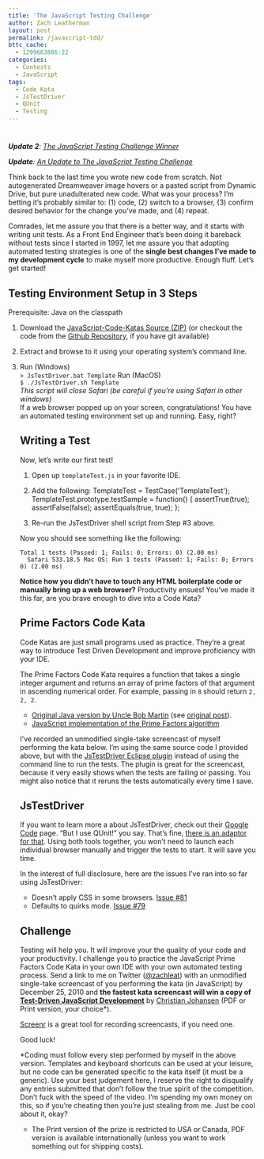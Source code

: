 ```yaml
---
title: 'The JavaScript Testing Challenge'
author: Zach Leatherman
layout: post
permalink: /javascript-tdd/
bttc_cache:
  - 1299663866:22
categories:
  - Contests
  - JavaScript
tags:
  - Code Kata
  - JsTestDriver
  - QUnit
  - Testing
---
```

# 

***Update 2**: [The JavaScript Testing Challenge Winner][1]*

 [1]: /web/2011/02/14/javascript-tdd-winner/

***Update**: [An Update to The JavaScript Testing Challenge][2]*

 [2]: /web/2011/01/09/javascript-tdd-update/

Think back to the last time you wrote new code from scratch. Not autogenerated Dreamweaver image hovers or a pasted script from Dynamic Drive, but pure unadulterated new code. What was your process? I’m betting it’s probably similar to: (1) code, (2) switch to a browser, (3) confirm desired behavior for the change you’ve made, and (4) repeat.

Comrades, let me assure you that there is a better way, and it starts with writing unit tests. As a Front End Engineer that’s been doing it bareback without tests since I started in 1997, let me assure you that adopting automated testing strategies is one of the **single best changes I’ve made to my development cycle** to make myself more productive. Enough fluff. Let’s get started!

## Testing Environment Setup in 3 Steps

Prerequisite: Java on the classpath

1.  Download the [JavaScript-Code-Katas Source (ZIP)][3] (or checkout the code from the [Github Repository][4], if you have git available)
2.  Extract and browse to it using your operating system’s command line.
3.  Run (Windows)  
    `> JsTestDriver.bat Template` 
    Run (MacOS)  
    `$ ./JsTestDriver.sh Template`  
    *This script will close Safari (be careful if you’re using Safari in other windows)*   
    If a web browser popped up on your screen, congratulations! You have an automated testing environment set up and running. Easy, right?
    
    ## Writing a Test
    
    Now, let’s write our first test!
    
    1.  Open up `templateTest.js` in your favorite IDE.
    2.  Add the following:     TemplateTest = TestCase('TemplateTest');
            TemplateTest.prototype.testSample = function()
            {
                assertTrue(true);
                assertFalse(false);
                assertEquals(true, true);
            };
    
    3.  Re-run the JsTestDriver shell script from Step #3 above.
    
    Now you should see something like the following:
    
        Total 1 tests (Passed: 1; Fails: 0; Errors: 0) (2.00 ms)
          Safari 533.18.5 Mac OS: Run 1 tests (Passed: 1; Fails: 0; Errors 0) (2.00 ms)
        
    
    **Notice how you didn’t have to touch any HTML boilerplate code or manually bring up a web browser?** Productivity ensues! You’ve made it this far, are you brave enough to dive into a Code Kata?
    
    ## Prime Factors Code Kata
    
    Code Katas are just small programs used as practice. They’re a great way to introduce Test Driven Development and improve proficiency with your IDE.
    
    The Prime Factors Code Kata requires a function that takes a single integer argument and returns an array of prime factors of that argument in ascending numerical order. For example, passing in `8` should return `2, 2, 2`.
    
    *   [Original Java version by Uncle Bob Martin][5] (see [original post][6]).
    *   [JavaScript implementation of the Prime Factors algorithm][7]
    
    I’ve recorded an unmodified single-take screencast of myself performing the kata below. I’m using the same source code I provided above, but with the [JsTestDriver Eclipse plugin][8] instead of using the command line to run the tests. The plugin is great for the screencast, because it very easily shows when the tests are failing or passing. You might also notice that it reruns the tests automatically every time I save.
    
    
    
    ## JsTestDriver
    
    If you want to learn more a about JsTestDriver, check out their [Google Code][9] page. “But I use QUnit!” you say. That’s fine, [there is an adaptor for that][10]. Using both tools together, you won’t need to launch each individual browser manually and trigger the tests to start. It will save you time.
    
    In the interest of full disclosure, here are the issues I’ve ran into so far using JsTestDriver: 
    *   Doesn’t apply CSS in some browsers. [Issue #81][11]
    *   Defaults to quirks mode. [Issue #79][12]
    
    ## Challenge
    
    Testing will help you. It will improve your the quality of your code and your productivity. I challenge you to practice the JavaScript Prime Factors Code Kata in your own IDE with your own automated testing process. Send a link to me on Twitter ([@zachleat][13]) with an unmodified single-take screencast of you performing the kata (in JavaScript) by December 25, 2010 and **the fastest kata screencast will win a copy of [Test-Driven JavaScript Development][14]** by [Christian Johansen][15] (PDF or Print version, your choice*).
    
    [Screenr][16] is a great tool for recording screencasts, if you need one.
    
    Good luck!
    
    *Coding must follow every step performed by myself in the above version. Templates and keyboard shortcuts can be used at your leisure, but no code can be generated specific to the kata itself (it must be a generic). Use your best judgement here, I reserve the right to disqualify any entries submitted that don’t follow the true spirit of the competition. 
    Don’t fuck with the speed of the video. I’m spending my own money on this, so if you’re cheating then you’re just stealing from me. Just be cool about it, okay?
    
    * The Print version of the prize is restricted to USA or Canada, PDF version is available internationally (unless you want to work something out for shipping costs).

 [3]: https://github.com/zachleat/JavaScript-Code-Katas/zipball/master
 [4]: https://github.com/zachleat/JavaScript-Code-Katas
 [5]: https://docs.google.com/present/edit?id=0AVz1CG9ZSGbWZG5iajc4c18zN2R2NzJnZmRq&hl=en&authkey=CO38t6gL
 [6]: http://butunclebob.com/ArticleS.UncleBob.ThePrimeFactorsKata
 [7]: https://github.com/zachleat/JavaScript-Code-Katas/blob/master/PrimeFactors/primeFactors.js
 [8]: http://code.google.com/p/js-test-driver/wiki/UsingTheEclipsePlugin
 [9]: http://code.google.com/p/js-test-driver/
 [10]: http://code.google.com/p/js-test-driver/wiki/QUnitAdapter
 [11]: http://code.google.com/p/js-test-driver/issues/detail?id=81
 [12]: http://code.google.com/p/js-test-driver/issues/detail?id=79
 [13]: http://twitter.com/zachleat
 [14]: http://tddjs.com/
 [15]: http://twitter.com/cjno/
 [16]: http://screenr.com/